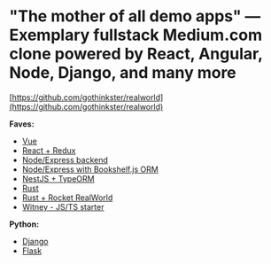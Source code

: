 # "The mother of all demo apps" — Exemplary fullstack Medium.com clone powered by React, Angular, Node, Django, and many more

[https://github.com/gothinkster/realworld](https://github.com/gothinkster/realworld)

**Faves:**

- [Vue](https://github.com/gothinkster/vue-realworld-example-app)
- [React + Redux](https://github.com/gothinkster/react-redux-realworld-example-app)
- [Node/Express backend](https://github.com/gothinkster/node-express-realworld-example-app)
- [Node/Express with Bookshelf.js ORM](https://github.com/tanem/express-bookshelf-realworld-example-app)
- [NestJS + TypeORM](https://github.com/lujakob/nestjs-realworld-example-app)
- [Rust](https://github.com/gothinkster/rust-realworld-example-app)
- [Rust + Rocket RealWorld](https://github.com/TatriX/realworld-rust-rocket)
- [Witney - JS/TS starter](http://www.witneyjs.com/getting_started.html#getting-started)

**Python:**

- [Django](https://github.com/gothinkster/django-realworld-example-app)
- [Flask](https://github.com/gothinkster/flask-realworld-example-app)
